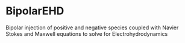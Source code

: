 # BipolarEHD
Bipolar injection of positive and negative species coupled with Navier Stokes and Maxwell equations to solve for Electrohydrodynamics
